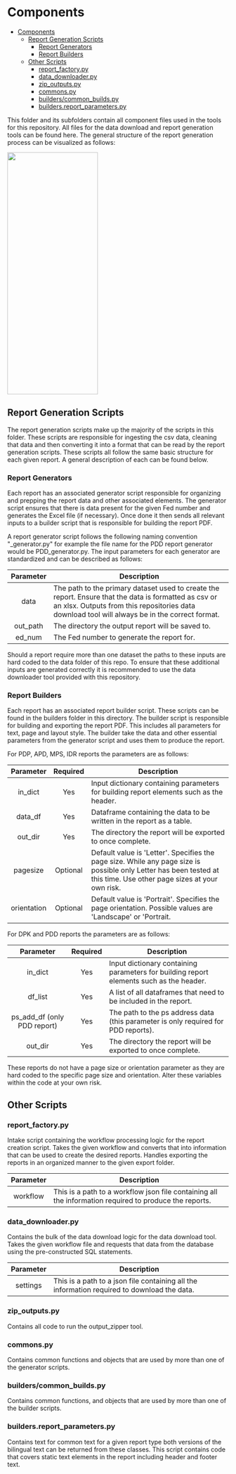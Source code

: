 # Components

<!-- TOC -->
* [Components](#components)
  * [Report Generation Scripts](#report-generation-scripts)
    * [Report Generators](#report-generators)
    * [Report Builders](#report-builders)
  * [Other Scripts](#other-scripts)
    * [report_factory.py](#reportfactorypy)
    * [data_downloader.py](#datadownloaderpy)
    * [zip_outputs.py](#zipoutputspy)
    * [commons.py](#commonspy)
    * [builders/common_builds.py](#builderscommonbuildspy)
    * [builders.report_parameters.py](#buildersreportparameterspy)
<!-- TOC -->

This folder and its subfolders contain all component files used in the tools for this repository. All files for the data
download and report generation tools can be found here. The general structure of the report generation process can be 
visualized as follows:

<img height="551" src=".\\..\\..\\reports_creation\docs\img\rc_process.png" width="206"/>

## Report Generation Scripts

The report generation scripts make up the majority of the scripts in this folder. These scripts are responsible for 
ingesting the csv data, cleaning that data and then converting it into a format that can be read by the report generation
scripts. These scripts all follow the same basic structure for each given report. A general description of each can be found 
below.

### Report Generators

Each report has an associated generator script responsible for organizing and prepping the report data and other associated
elements. The generator script ensures that there is data present for the given Fed number and generates the Excel file (if necessary).
Once done it then sends all relevant inputs to a builder script that is responsible for building the report PDF.

A report generator script follows the following naming convention "<report abbreviation>_generator.py" for example the
file name for the PDD report generator would be PDD_generator.py. The input parameters for each generator are standardized
and can be described as follows:

| Parameter | Description                                                                                                                                                                                             |
|:---------:|---------------------------------------------------------------------------------------------------------------------------------------------------------------------------------------------------------|
|   data    | The path to the primary dataset used to create the report. Ensure that the data is formatted as csv or an xlsx. Outputs from this repositories data download tool will always be in the correct format. |
| out_path  | The directory the output report will be saved to.                                                                                                                                                       |
|  ed_num   | The Fed number to generate the report for.                                                                                                                                                              |

Should a report require more than one dataset the paths to these inputs are hard coded to the data folder of this repo.
To ensure that these additional inputs are generated correctly it is recommended to use the data downloader tool provided
with this repository. 

### Report Builders

Each report has an associated report builder script. These scripts can be found in the builders folder in this directory.
The builder script is responsible for building and exporting the report PDF. This includes all parameters for text, page
and layout style. The builder take the data and other essential parameters from the generator script and uses them to 
produce the report.

For PDP, APD, MPS, IDR reports the parameters are as follows:

|  Parameter  | Required | Description                                                                                                                                                          |
|:-----------:|:--------:|----------------------------------------------------------------------------------------------------------------------------------------------------------------------|
|   in_dict   |   Yes    | Input dictionary containing parameters for building report elements such as the header.                                                                              |
|   data_df   |   Yes    | Dataframe containing the data to be written in the report as a table.                                                                                                |
|   out_dir   |   Yes    | The directory the report will be exported to once complete.                                                                                                          |
|  pagesize   | Optional | Default value is 'Letter'. Specifies the page size. While any page size is possible only Letter has been tested at this time. Use other page sizes at your own risk. |
| orientation | Optional | Default value is 'Portrait'. Specifies the page orientation. Possible values are 'Landscape' or 'Portrait.                                                           |

For DPK and PDD reports the parameters are as follows:

|          Parameter          | Required | Description                                                                             |
|:---------------------------:|:--------:|-----------------------------------------------------------------------------------------|
|           in_dict           |   Yes    | Input dictionary containing parameters for building report elements such as the header. |
|           df_list           |   Yes    | A list of all dataframes that need to be included in the report.                        |
| ps_add_df (only PDD report) |   Yes    | The path to the ps address data (this parameter is only required for PDD reports).      |
|           out_dir           |   Yes    | The directory the report will be exported to once complete.                             |

These reports do not have a page size or orientation parameter as they are hard coded to the specific page size and orientation. Alter
these variables within the code at your own risk. 

## Other Scripts

### report_factory.py

Intake script containing the workflow processing logic for the report creation script. Takes the given workflow and 
converts that into information that can be used to create the desired reports. Handles exporting the reports in an organized
manner to the given export folder.

| Parameter | Description                                                                                            |
|:---------:|--------------------------------------------------------------------------------------------------------|
| workflow  | This is a path to a workflow json file containing all the information required to produce the reports. |

### data_downloader.py

Contains the bulk of the data download logic for the data download tool. Takes the given workflow file and requests that
data from the database using the pre-constructed SQL statements. 

| Parameter | Description                                                                                 |
|:---------:|---------------------------------------------------------------------------------------------|
| settings  | This is a path to a json file containing all the information required to download the data. |

### zip_outputs.py

Contains all code to run the output_zipper tool. 

### commons.py

Contains common functions and objects that are used by more than one of the generator scripts. 

### builders/common_builds.py

Contains common functions, and objects that are used by more than one of the builder scripts.

### builders.report_parameters.py

Contains text for common text for a given report type both versions of the bilingual text can be returned from these 
classes. This script contains code that covers static text elements in the report including header and footer text.
